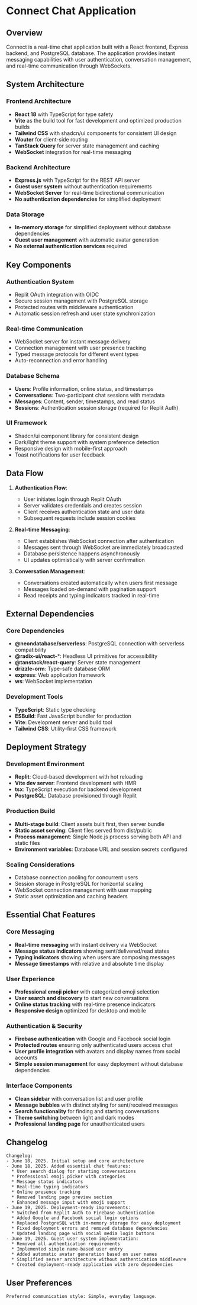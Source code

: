 # Connect Chat Application

## Overview

Connect is a real-time chat application built with a React frontend, Express backend, and PostgreSQL database. The application provides instant messaging capabilities with user authentication, conversation management, and real-time communication through WebSockets.

## System Architecture

### Frontend Architecture
- **React 18** with TypeScript for type safety
- **Vite** as the build tool for fast development and optimized production builds
- **Tailwind CSS** with shadcn/ui components for consistent UI design
- **Wouter** for client-side routing
- **TanStack Query** for server state management and caching
- **WebSocket** integration for real-time messaging

### Backend Architecture
- **Express.js** with TypeScript for the REST API server
- **Guest user system** without authentication requirements
- **WebSocket Server** for real-time bidirectional communication
- **No authentication dependencies** for simplified deployment

### Data Storage
- **In-memory storage** for simplified deployment without database dependencies
- **Guest user management** with automatic avatar generation
- **No external authentication services** required

## Key Components

### Authentication System
- Replit OAuth integration with OIDC
- Secure session management with PostgreSQL storage
- Protected routes with middleware authentication
- Automatic session refresh and user state synchronization

### Real-time Communication
- WebSocket server for instant message delivery
- Connection management with user presence tracking
- Typed message protocols for different event types
- Auto-reconnection and error handling

### Database Schema
- **Users**: Profile information, online status, and timestamps
- **Conversations**: Two-participant chat sessions with metadata
- **Messages**: Content, sender, timestamps, and read status
- **Sessions**: Authentication session storage (required for Replit Auth)

### UI Framework
- Shadcn/ui component library for consistent design
- Dark/light theme support with system preference detection
- Responsive design with mobile-first approach
- Toast notifications for user feedback

## Data Flow

1. **Authentication Flow**:
   - User initiates login through Replit OAuth
   - Server validates credentials and creates session
   - Client receives authentication state and user data
   - Subsequent requests include session cookies

2. **Real-time Messaging**:
   - Client establishes WebSocket connection after authentication
   - Messages sent through WebSocket are immediately broadcasted
   - Database persistence happens asynchronously
   - UI updates optimistically with server confirmation

3. **Conversation Management**:
   - Conversations created automatically when users first message
   - Messages loaded on-demand with pagination support
   - Read receipts and typing indicators tracked in real-time

## External Dependencies

### Core Dependencies
- **@neondatabase/serverless**: PostgreSQL connection with serverless compatibility
- **@radix-ui/react-***: Headless UI primitives for accessibility
- **@tanstack/react-query**: Server state management
- **drizzle-orm**: Type-safe database ORM
- **express**: Web application framework
- **ws**: WebSocket implementation

### Development Tools
- **TypeScript**: Static type checking
- **ESBuild**: Fast JavaScript bundler for production
- **Vite**: Development server and build tool
- **Tailwind CSS**: Utility-first CSS framework

## Deployment Strategy

### Development Environment
- **Replit**: Cloud-based development with hot reloading
- **Vite dev server**: Frontend development with HMR
- **tsx**: TypeScript execution for backend development
- **PostgreSQL**: Database provisioned through Replit

### Production Build
- **Multi-stage build**: Client assets built first, then server bundle
- **Static asset serving**: Client files served from dist/public
- **Process management**: Single Node.js process serving both API and static files
- **Environment variables**: Database URL and session secrets configured

### Scaling Considerations
- Database connection pooling for concurrent users
- Session storage in PostgreSQL for horizontal scaling
- WebSocket connection management with user mapping
- Static asset optimization and caching headers

## Essential Chat Features

### Core Messaging
- **Real-time messaging** with instant delivery via WebSocket
- **Message status indicators** showing sent/delivered/read states
- **Typing indicators** showing when users are composing messages
- **Message timestamps** with relative and absolute time display

### User Experience
- **Professional emoji picker** with categorized emoji selection
- **User search and discovery** to start new conversations
- **Online status tracking** with real-time presence indicators
- **Responsive design** optimized for desktop and mobile

### Authentication & Security
- **Firebase authentication** with Google and Facebook social login
- **Protected routes** ensuring only authenticated users access chat
- **User profile integration** with avatars and display names from social accounts
- **Simple session management** for easy deployment without database dependencies

### Interface Components
- **Clean sidebar** with conversation list and user profile
- **Message bubbles** with distinct styling for sent/received messages
- **Search functionality** for finding and starting conversations
- **Theme switching** between light and dark modes
- **Professional landing page** for unauthenticated users

## Changelog

```
Changelog:
- June 18, 2025. Initial setup and core architecture
- June 18, 2025. Added essential chat features:
  * User search dialog for starting conversations
  * Professional emoji picker with categories
  * Message status indicators
  * Real-time typing indicators
  * Online presence tracking
  * Removed landing page preview section
  * Enhanced message input with emoji support
- June 19, 2025. Deployment-ready improvements:
  * Switched from Replit Auth to Firebase authentication
  * Added Google and Facebook social login options
  * Replaced PostgreSQL with in-memory storage for easy deployment
  * Fixed deployment errors and removed database dependencies
  * Updated landing page with social media login buttons
- June 19, 2025. Guest user system implementation:
  * Removed all authentication requirements
  * Implemented simple name-based user entry
  * Added automatic avatar generation based on user names
  * Simplified server architecture without authentication middleware
  * Created deployment-ready application with zero dependencies
```

## User Preferences

```
Preferred communication style: Simple, everyday language.
```